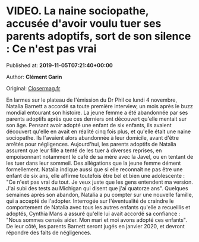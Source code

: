 
# VIDEO. La naine sociopathe, accusée d'avoir voulu tuer ses parents adoptifs, sort de son silence : Ce n'est pas vrai

Published at: **2019-11-05T07:21:40+00:00**

Author: **Clément Garin**

Original: [Closermag.fr](https://www.closermag.fr/vecu/faits-divers/video-la-naine-sociopathe-accusee-d-avoir-voulu-tuer-ses-parents-adoptifs-sort-d-1044750)

En larmes sur le plateau de l'émission du Dr Phil ce lundi 4 novembre, Natalia Barnett a accordé sa toute première interview, un mois après le buzz mondial entourant son histoire. La jeune femme a été abandonnée par ses parents adoptifs après que ces derniers ont découvert qu'elle mentait sur son âge. Pensant avoir adopté une enfant de six enfants, ils avaient découvert qu'elle en avait en réalité cinq fois plus, et qu'elle était une naine sociopathe. Ils l'avaient alors abandonnée à leur domicile, avant d'être arrêtés pour négligences.
Aujourd'hui, les parents adoptifs de Natalia assurent que leur fille a tenté de les tuer à diverses reprises, en empoisonnant notamment le café de sa mère avec la Javel, ou en tentant de les tuer dans leur sommeil. Des allégations que la jeune femme dément formellement. Natalia indique aussi que si elle reconnaît ne pas être une enfant de six ans, elle affirme toutefois être bel et bien une adolescente : "Ce n'est pas vrai du tout. Je veux juste que les gens entendent ma version. J'ai subi des tests au Michigan qui disent que j'ai quatorze ans".
Quelques semaines après son abandon, Natalia a pu compter sur une nouvelle famille, qui a accepté de l'adopter. Interrogée sur l'éventualité de craindre le comportement de Natalia avec tous les autres enfants qu'elle a recueillis et adoptés, Cynthia Mans a assuré qu'elle lui avait accordé sa confiance : "Nous sommes censés aider. Mon mari et moi avons adopté ces enfants". De leur côté, les parents Barnett seront jugés en janvier 2020, et devront répondre des faits de négligences.
